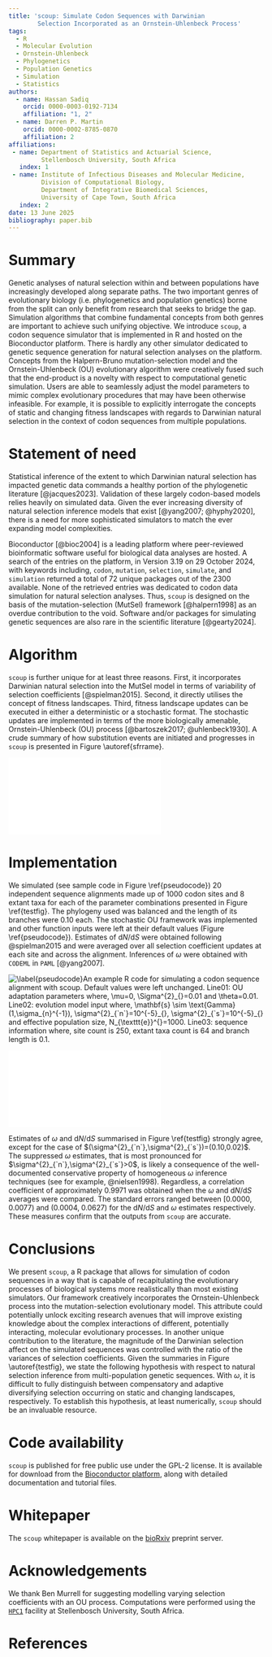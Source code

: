```yaml
---
title: 'scoup: Simulate Codon Sequences with Darwinian
        Selection Incorporated as an Ornstein-Uhlenbeck Process'
tags:
  - R
  - Molecular Evolution
  - Ornstein-Uhlenbeck
  - Phylogenetics
  - Population Genetics
  - Simulation
  - Statistics
authors:
  - name: Hassan Sadiq
    orcid: 0000-0003-0192-7134
    affiliation: "1, 2"
  - name: Darren P. Martin
    orcid: 0000-0002-8785-0870
    affiliation: 2
affiliations:
 - name: Department of Statistics and Actuarial Science,
         Stellenbosch University, South Africa
   index: 1
 - name: Institute of Infectious Diseases and Molecular Medicine,
         Division of Computational Biology,
         Department of Integrative Biomedical Sciences,
         University of Cape Town, South Africa
   index: 2
date: 13 June 2025
bibliography: paper.bib
---
```


# Summary

Genetic analyses of natural selection within and between populations have
increasingly developed along separate paths. The two important genres of
evolutionary biology (i.e. phylogenetics and population genetics) borne
from the split can only benefit from research that seeks to bridge
the gap. Simulation algorithms that combine fundamental concepts from
both genres are important to achieve such unifying objective. 
We introduce `scoup`, a codon sequence simulator that is implemented
in R and hosted on the Bioconductor platform. There is hardly any other
simulator dedicated to genetic sequence generation for natural selection
analyses on the platform. Concepts from the Halpern-Bruno mutation-selection
model and the Ornstein-Uhlenbeck (OU) evolutionary algorithm were creatively
fused such that the end-product is a novelty with respect to computational
genetic simulation. Users are able to seamlessly adjust the model parameters
to mimic complex evolutionary procedures that may have been otherwise
infeasible. For example, it is possible to explicitly interrogate the
concepts of static and changing fitness landscapes with regards to Darwinian
natural selection in the context of codon sequences from multiple
populations.

# Statement of need

Statistical inference of the extent to which Darwinian natural selection has
impacted genetic data commands a healthy portion of the phylogenetic
literature [@jacques2023]. Validation of these largely codon-based models
relies heavily on simulated data. Given the ever increasing diversity of
natural selection inference models that exist [@yang2007; @hyphy2020],
there is a need for more sophisticated simulators to match the ever
expanding model complexities.

Bioconductor [@bioc2004] is a leading platform where peer-reviewed
bioinformatic software useful for biological data analyses are hosted. A
search of the entries on the platform, in Version 3.19 on 29 October 2024,
with keywords including, `codon`, `mutation`, `selection`, `simulate`, and
`simulation` returned a total of 72 unique packages out of the 2300 available.
None of the retrieved entries was dedicated to codon data simulation for
natural selection analyses. Thus, `scoup` is designed on the basis of the
mutation-selection (MutSel) framework [@halpern1998] as an overdue
contribution to the void. Software and/or packages for simulating genetic
sequences are also rare in the scientific literature [@gearty2024]. 

# Algorithm

`scoup` is further unique for at least three reasons. First, it incorporates
Darwinian natural selection into the MutSel model in terms of variability of
selection coefficients [@spielman2015]. Second, it directly utilises the
concept of fitness landscapes. Third, fitness landscape updates can be
executed in either a deterministic or a stochastic format. The stochastic
updates are implemented in terms of the more biologically amenable,
Ornstein-Uhlenbeck (OU) process [@bartoszek2017; @uhlenbeck1930]. A crude
summary of how substitution events are initiated and progresses in
`scoup` is presented in Figure \autoref{sfrrame}.

![\label{sfrrame}**Summarised `scoup` algorithm.**
  After each substitution event and until the input tree length
  ($\tau \in \mathbf{SEQ}$) is exhausted, the process returns to
  *STEP A*. $\sigma^{2}_{`n`}=$ variance of amino acid selection
  coefficients. $\sigma^{2}_{`s`}=$ variance of synonymous codon
  selection coefficients. $\Sigma^{2}_{}=$ OU asymptotic variance.
  $\theta=$ OU mean reversion rate. $\mathbf{SEQ}=$ sequence
  alignment details. $x_{\star}^{}=$ codon. $\mathbf{s}_{\star}^{}=$
  codon selection coefficient vector.](FIG0.pdf)

# Implementation

We simulated (see sample code in Figure \ref{pseudocode}) $20$ independent
sequence alignments made up of $1000$ codon sites and $8$ extant taxa for
each of the parameter combinations presented in Figure \ref{testfig}. The
phylogeny used was balanced and the length of its branches were $0.10$ each.
The stochastic OU framework was implemented and other function inputs were
left at their default values (Figure \ref{pseudocode}). Estimates of
$\mathrm{d}N/\mathrm{d}S$ were obtained following @spielman2015 and were
averaged over all selection coefficient updates at each site and across
the alignment. Inferences of $\omega$ were obtained with `CODEML` in
`PAML` [@yang2007].

![\label{pseudocode}**An example R code for simulating a codon sequence
  alignment with `scoup`**. Default values were left unchanged. `Line01`:
  OU adaptation parameters where, $\mu=0$, $\Sigma^{2}_{}=0.01$ and
  $\theta=0.01$. `Line02`: evolution model input where,
  $\mathbf{s} \sim \text{Gamma}(1,\sigma_{n}^{-1})$,
  $\sigma^{2}_{`n`}=10^{-5}_{}$, $\sigma^{2}_{`s`}=10^{-5}_{}$ and
  effective population size, $N_{\texttt{e}}^{}=1000$. `Line03`:
  sequence information where, site count is $250$, extant taxa count
  is $64$ and branch length is $0.1$.](FIG1.png)

![\label{testfig}**Demonstration of the accuracy of outputs from `scoup`
  in terms of the likelihood $\omega$ and the analytical dN/dS measures
  of natural selection.** The estimates of the selection measures were
  obtained homogeneously from each alignment generated for every combination
  of the stochastic landscape ($\Sigma^{2}_{}$ and $\theta$) and the
  Darwinian selection ($\sigma^{2}_{`n`}$ and $\sigma^{2}_{`s`}$) parameters.
  The filled circles represent the average $\mathrm{d}N/\mathrm{d}S$
  estimates while the empty squares represent the average $\omega$ estimates,
  across $20$ independent codon sequence alignments. The widths of the arrows
  correspond to twice the standard errors. The dashed lines highlight point
  of neutral selection effect.](FIG2.pdf)

Estimates of $\omega$ and $\mathrm{d}N/\mathrm{d}S$ summarised in Figure
\ref{testfig} strongly agree, except for the case of
$(\sigma^{2}_{`n`},\sigma^{2}_{`s`})=(0.10,0.02)$. The suppressed $\omega$
estimates, that is most pronounced for $\sigma^{2}_{`n`},\sigma^{2}_{`s`}>0$,
is likely a consequence of the well-documented conservative property of
homogeneous $\omega$ inference techniques (see for example, @nielsen1998).
Regardless, a correlation coefficient of approximately $0.9971$ was obtained
when the $\omega$ and $\mathrm{d}N/\mathrm{d}S$ averages were compared. The
standard errors ranged between $[0.0000,\;0.0077)$ and $(0.0004,\;0.0627)$
for the $\mathrm{d}N/\mathrm{d}S$ and $\omega$ estimates respectively. These
measures confirm that the outputs from `scoup` are accurate.

# Conclusions

We present `scoup`, a R package that allows for simulation of codon
sequences in a way that is capable of recapitulating the evolutionary
processes of biological systems more realistically than most existing
simulators. Our framework creatively incorporates the Ornstein-Uhlenbeck
process into the mutation-selection evolutionary model. This attribute
could potentially unlock exciting research avenues that will improve
existing knowledge about the complex interactions of different,
potentially interacting, molecular evolutionary processes. In another
unique contribution to the literature, the magnitude of the Darwinian
selection affect on the simulated sequences was controlled with the ratio
of the variances of selection coefficients. Given the summaries
in Figure \autoref{testfig}, we state the following hypothesis with respect
to natural selection inference from multi-population genetic sequences.
With $\omega$, it is difficult to fully distinguish between compensatory and
adaptive diversifying selection occurring on static and changing landscapes,
respectively. To establish this hypothesis, at least numerically,
`scoup` should be an invaluable resource.

# Code availability

`scoup` is published for free public use under the
GPL-2 license. It is available for download from the
[Bioconductor platform](doi.org/10.18129/B9.bioc.scoup),
along with detailed documentation and tutorial files.

# Whitepaper

The `scoup` whitepaper is available on the
[bioRxiv](https://www.biorxiv.org/collection/evolutionary-biology) preprint
server.

# Acknowledgements

We thank Ben Murrell for suggesting modelling varying selection coefficients
with an OU process. Computations were performed using the
[`HPC1`](http://www.sun.ac.za/hpc) facility at Stellenbosch University, South
Africa.


# References
